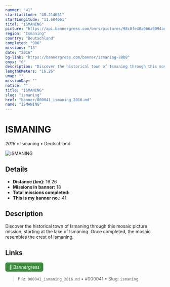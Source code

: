 ```yaml
---
nummer: "41"
startLatitude: "48.214031"
startLongitude: "11.684061"
titel: "ISMANING"
picture: "https://api.bannergress.com/bnrs/pictures/98c0fe48a066a9094adffc32dba40c32"
region: "Ismaning"
country: "Deutschland"
completed: "906"
missions: "18"
date: "2016"
bg-link: "https://bannergress.com/banner/ismaning-88b8"
onyx: "0"
description: "Discover the historical town of Ismaning through this mosaic picture mission, starting at the lake of Ismaning. Once completed, the mosaic resembles the crest of Ismaning."
lengthKMeters: "16,26"
umap: ""
missionDay: ""
notice: ""
title: "ISMANING"
slug: "ismaning"
href: "banner/000041_ismaning_2016.md"
name: "ISMANING"
---
```

# ISMANING

*2016* • Ismaning • Deutschland

![ISMANING](https://api.bannergress.com/bnrs/pictures/98c0fe48a066a9094adffc32dba40c32)



## Details
- **Distance (km):** 16.26
- **Missions in banner:** 18
- **Total missions completed:** 
- **This is my banner no.:** 41



## Description
Discover the historical town of Ismaning through this mosaic picture mission, starting at the lake of Ismaning. Once completed, the mosaic resembles the crest of Ismaning.



## Links
<a href="https://bannergress.com/banner/ismaning-88b8" target="_blank" style="display:inline-block;margin-right:8px;padding:6px 12px;background:#3c8b3c;color:#fff;text-decoration:none;border-radius:6px;">🔗 Bannergress</a>



> File: `000041_ismaning_2016.md` • #000041 • Slug: `ismaning`
